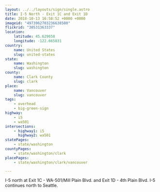 ```yaml
---
layout: ../../layouts/sign/single.astro
title: I-5 North - Exit 1C and Exit 1D
date: 2018-10-13 16:58:52 +0000 +0000
imageid: "4973962703236638500"
flickrid: "30531363337"
location:
    latitude: 45.629658
    longitude: -122.665831
country:
    name: United States
    slug: united-states
state:
    name: Washington
    slug: washington
county:
    name: Clark County
    slug: clark
place:
    name: Vancouver
    slug: vancouver
tags:
    - overhead
    - big-green-sign
highway:
    - i5
    - wa501
intersections:
    - highway1: i5
      highway2: wa501
statePages:
    - state/washington
countyPages:
    - state/washington/clark
placePages:
    - state/washington/clark/vancouver

---
```

I-5 north at Exit 1C - WA-501/Mill Plain Blvd. and Exit 1D - 4th Plain Blvd.  I-5 continues north to Seattle.
